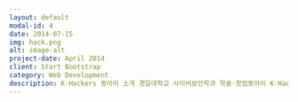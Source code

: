 ```yaml
---
layout: default
modal-id: 4
date: 2014-07-15
img: hack.png
alt: image-alt
project-date: April 2014
client: Start Bootstrap
category: Web Development
description: K-Hackers 동아리 소개 경일대학교 사이버보안학과 학술·창업동아리 K-Hackers/////////////////////////////////////////////////////////////////////////////////////////////////////////////////저희 동아리는 2016년에 창설되었으며 경일대학교 사이버보안학과에 소속된 전공동아리로 학과 교수님들의 지도하에/////////////////////////////////////////////////////////////////////////////////////////////////////////////////사이버보안을 전공하는 학생들로 구성되어 있으며 대학원 정보보호 연구실과 연계하여 세미나 및 프로젝트 등을 진행하고 있습니다.///////////////////////////////////////////////////////////////////////////////////////////////////////////////// K-Hackers는 열린 마음과 적극적인 선후배 관계를 통해 사이버보안 분야에서는 항상 최고라는 자부심 아래 자기의 적성에 맞는 보안 프로그래밍 언어를 선택하여 공부할 수 있으며/////////////////////////////////////////////////////////////////////////////////////////////////////////////////사이버보안과 관련된 이론적인 부분 뿐 만 아니라 실무에서 필요로 하는 실용적인 내용들을 다룰 수 있는 정보보호 전문인재 양성을 목표로 하고 있습니다/////////////////////////////////////////////////////////////////////////////////////////////////////////////////포렌식(Forensic) 트랙 Memory Volatility를 이용한 메모리 분석 System/////////////////////////////////////////////////////////////////////////////////////////////////////////////////삭제된 파일복구/ 파일시스템 분석 Network/////////////////////////////////////////////////////////////////////////////////////////////////////////////////네트워크 패킷분석 Language  C언어를 통한 암복호화 툴 개발///////////////////////////////////////////////////////////////////////////////////////////////////////////////// Python Volatility 개발 파일 분석 취약점분석(Vulnerability Analysis) 트랙 Assembly/////////////////////////////////////////////////////////////////////////////////////////////////////////////////디버거를 통한 패킷 분석 Reversing.kr 문제 분석 Linux - Codegate 문제 분석 Malware - WannaCry의 구조를 분석/////////////////////////////////////////////////////////////////////////////////////////////////////////////////Web Vulnerability Owasp 10실습 개발(Development) 트랙 C  포인터 및 구조체 개념정리 악성코드 개발 Web/////////////////////////////////////////////////////////////////////////////////////////////////////////////////PHP 웹 서버 구축 - 환경구축 ELK - 데이터 분석 및 시각화 Meachine Learing - 데이터 수집 보안컨설팅(Security  Consulting) 트랙/////////////////////////////////////////////////////////////////////////////////////////////////////////////////네트워크 기반의 모의해킹 Linux CentOS를 통한 서버구축 Certifcate 국가 공인 네트워크 관리사 LPIC 리눅스 국제자격증네트워크 기반의 모의해킹 Linux CentOS를 통한 서버구축 Certifcate///////////////////////////////////////////////////////////////////////////////////////////////////////////////// 국가 공인 네트워크 관리사  LPIC 리눅스 국제자격증
---
```

